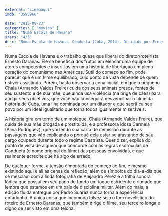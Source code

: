 ```yaml
---
external: "cinemaqui"
imdb: "3595966"

date: "2015-08-23"
categories: [ "movies" ]
title: "Numa Escola de Havana"
stars: "4/5"
desc: "Numa Escola de Havana. Conducta (Cuba, 2014). Dirigido por Ernesto Daranas. Escrito por Ernesto Daranas. Com Miriel Cejas, Yuliet Cruz, Armando Valdes Freire, Idalmis Garcia, Armando Miguel Gómez, Amaly Junco, Alina Rodríguez, Sílvia Águila."
---
```

Numa Escola de Havana é o trabalho quase que liberal do diretor/roteirista Ernesto Daranas. Ele se beneficia dos frutos em elencar uma equipe de atores competentes e inseri-los em uma história de libertação em pleno coração do comunismo nas Américas. Sutil do começo ao fim, pode parecer que é um filme equilibrado, cujo ponto de vista depende de quem estiver assistindo. Porém, basta observar a cena inicial, em que o pequeno Chala (Armando Valdes Freire) cuida dos seus animais presos, fontes de seu sustento e de sua mãe, que ainda usa violência (na briga de cães) para atingir seus objetivos, que você não conseguirá desvencilhar o filme da história de Cuba, uma ilha dominada por um ditador e que sacrifica seu povo por um ideal igualitário que torna todos igualmente miseráveis.

A história gira em torno de um moleque, Chala (Armando Valdes Freire), que cuida de sua mãe drogada e prostituída, e a professora idosa Carmela (Alina Rodríguez), que vai lendo sua carta de demissão durante as passagens que vão explicando o porquê dela estar se afastando de seu cargo ocupado durante todo o regime Castrista. Quer dizer, explica do ponto de vista de alguém que concorde com as regras esdrúxulas de Conducta (o nome original do filme) das pessoas envolvidas, e que realmente acredite que há algo de errado.

De qualquer forma, a tensão é montada do começo ao fim, e mesmo existindo aqui e ali as cenas de reflexão, além de símbolos do dia-a-dia que se mesclam com a linda fotografia de Alejandro Pérez e a trilha sonora lúdica que possui em seu pano de fundo um toque estridente e ritmado que lembra que estamos em um país de disciplina militar. Além do mais, a edição fluida entregue por Pedro Suárez nunca torna a experiência enfadonha. A única coisa que incomoda talvez seja o tom novelístico do roteiro de Ernesto Daranas, que também dirige o filme, seu terceiro longa e digno de ser visto em uma telona.
